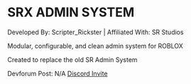# SRX ADMIN SYSTEM

Developed By: Scripter_Rickster | Affiliated With: SR Studios

Modular, configurable, and clean admin system for ROBLOX

Created to replace the old SR Admin System

Devforum Post: N/A
[Discord Invite](https://discord.gg/neTcS23xh7)
